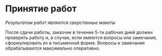 # Принятие работ

*Результатом работ являются сверстанные макеты*

После сдачи работы, заказчик в течение 5-ти рабочих дней должен проверить работу и, в случае, если имеются вопросы или замечания, сформулировать их в письменной форме. Вопросы и замечания обрабатываются максимально оперативно.